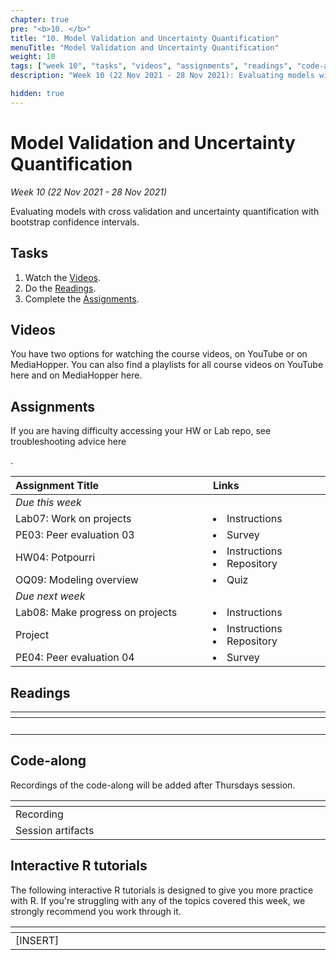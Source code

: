 ```yaml
---
chapter: true
pre: "<b>10. </b>"
title: "10. Model Validation and Uncertainty Quantification"
menuTitle: "Model Validation and Uncertainty Quantification"
weight: 10
tags: ["week 10", "tasks", "videos", "assignments", "readings", "code-along", "tutorials"] 
description: "Week 10 (22 Nov 2021 - 28 Nov 2021): Evaluating models with cross validation and uncertainty quantification with bootstrap confidence intervals. quantification."

hidden: true
---
```


# Model Validation and Uncertainty Quantification

_Week 10 (22 Nov 2021 - 28 Nov 2021)_

Evaluating models with cross validation and uncertainty quantification with bootstrap confidence intervals.

## Tasks

<ol>
  <li>Watch the <a href="#videos">Videos</a>.</li>
  <li>Do the <a href="#readings">Readings</a>.</li>
  <li>Complete the <a href="#assignments">Assignments</a>.</li>
</ol>

## Videos

<p style="text-align: left">You have two options for watching the course videos, on YouTube or on MediaHopper. You can also find a playlists for all course videos on YouTube <a id="playlistyt">here</a> and on MediaHopper <a id="playlistmh">here</a>.

## Assignments

<p style="text-align: left">If you are having difficulty accessing your HW or Lab repo, see troubleshooting advice <a id="troubleshoot">here</a></p>.

| <div style="width:300px;text-align:left">Assignment Title</div> | <div style="width:170px;text-align:left">Links</div> | <div style="width:180px;text-align:left">Due</div> |
|:---|:---|:---|
| *Due this week* | | |
| Lab07: Work on projects | <li><a id="LAB7I">Instructions</a></li> | Tue, 23 Nov, 16:00 UK |
| PE03: Peer evaluation 03 | <li><a id="PE03">Survey</a></li> | Wed, 24 Nov, 16:00 UK |
| HW04: Potpourri | <li><a id="HW4I">Instructions</a></li><li><a id="HW4R">Repository</a></li> | Thu, 25 Nov, 16:00 UK | 
| OQ09: Modeling overview | <li><a id="OQ9">Quiz</a></li> | Sun, 28 Nov, 23:59 UK |
| *Due next week* | | | 
| Lab08: Make progress on projects | <li><a id="LAB8I">Instructions</a></li> | -  |
| Project | <li><a id="project">Instructions</a></li><li><a id="projectR">Repository</a></li> | Fri, 4 Dec, 09:00 UK | 
| PE04: Peer evaluation 04 | <li><a id="PE04">Survey</a></li> | Sun, 5 Dec, 23:59 UK |

## Readings

| <div style="width:50px"></div>  | <div style="width:420px"></div>  |  <div style="width:200px"></div> |
|:---:|:---|:---:|
| <i class="fas fa-book"></i> |  | **Required** |

## Code-along

<p style="text-align: left"> Recordings of the code-along will be added after Thursdays session.</p>

| <div style="width:200px"></div>  | <div style="width:480px"></div>  |
|:---|:---|
| Recording | |
| Session artifacts ||

## Interactive R tutorials

<p style="text-align: left"> The following interactive R tutorials is designed to give you more practice with R. If you're struggling with any of the topics covered this week, we strongly recommend you work through it.</p>

|  <div style="width:480px"></div>  |  <div style="width:200px"></div>  |
|:---|:---|
| [INSERT] | Extra practice |